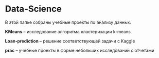 # Data-Science

В этой папке собраны учебные проекты по анализу данных.



**KMeans** – исследование алгоритма кластеризации k-means

**Loan-prediction** – решение соответствующей задачи с Kaggle

**prac** – учебные проекты в форме небольших исследований с отчетами